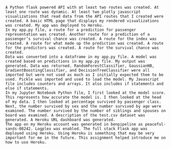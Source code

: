 	A Python flask powered API with at least two routes was created. At least one route was dynamic. At least two plotly javascript visualizations that read data from the API routes that I created were created. A basic HTML page that displays my rendered visualizations was created. My app was deployed to Heroku.
	In my app.py file, a route for a prediction for passenger representation was created. Another route for a prediction of a passenger’s survival chance was created. A route for the index was created. A route for what made up the prediction was created. A route for the predictors was created. A route for the survival chance was created.
	Data was converted into a dataframe in my app.py file. A model was created based on predictions in my app.py file. My output was generated. Data was returned. RandomForestClassifier, GaussianNB, GradientBoostingClassifier, and DecisionTreeClassifier were all imported but were not used as much as I initially expected them to be used. Pickle was imported and used to load the model. My Javascript file includes counters and arrays. It also includes if statements and else if statements.
	In my Jupyter Notebook Python file, I first looked at the model score. This represents how accurate the model is. I then looked at the head of my data. I then looked at percentage survived by passenger class. Next, the number survived by sex and the number survived by age were examined. The number survived by the number of siblings and spouses on board was examined. A description of the test.csv dataset was generated. A Heroku URL dashboard was generated.
	The app on my Heroku account was generated in benpipeline as peaceful-sands-08242. Logplex was enabled. The full stack Flask app was deployed using Heroku. Using Heroku is something that may be very important for me in the future. This assignment helped introduce me on how to use Heroku.





